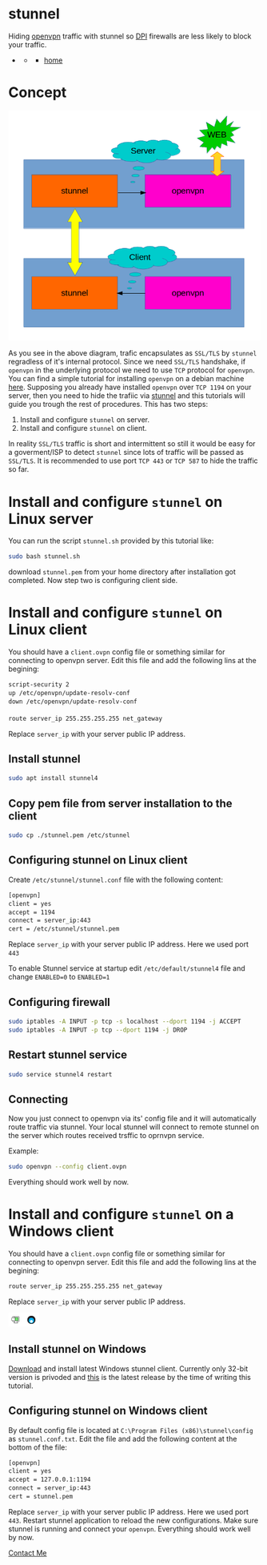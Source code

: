 # stunnel
Hiding [openvpn](https://en.wikipedia.org/wiki/OpenVPN) traffic with stunnel so [DPI](https://en.wikipedia.org/wiki/Deep_packet_inspection) firewalls are less likely to block your traffic.

- - - [home](https://www.stunnel.org/)

# Concept

<img src="./assets/img/diagram.png">

As you see in the above diagram, trafic encapsulates as `SSL/TLS` by `stunnel` regradless of it's internal protocol. Since we need `SSL/TLS` handshake, if `openvpn` in the underlying protocol we need to use `TCP` protocol for `openvpn`.
You can find a simple tutorial for installing `openvpn` on a debian machine [here](https://github.com/Xaqron/openvpn).
Supposing you already have installed `openvpn` over `TCP 1194` on your server, then you need to hide the trafiic via [stunnel](https://www.stunnel.org) and this tutorials will guide you trough the rest of procedures.
This has two steps:
1) Install and configure `stunnel` on server.
2) Install and configure `stunnel` on client.

In reality `SSL/TLS` traffic is short and intermittent so still it would be easy for a goverment/ISP to detect `stunnel` since lots of traffic will be passed as `SSL/TLS`. It is recommended to use port `TCP 443` or `TCP 587` to hide the traffic so far.

# Install and configure `stunnel` on Linux server

You can run the script `stunnel.sh` provided by this tutorial like:
```bash
sudo bash stunnel.sh
```
download `stunnel.pem` from your home directory after installation got completed.
Now step two is configuring client side.

# Install and configure `stunnel` on Linux client

You should have a `client.ovpn` config file or something similar for connecting to openvpn server.
Edit this file and add the following lins at the begining:

```bash
script-security 2
up /etc/openvpn/update-resolv-conf
down /etc/openvpn/update-resolv-conf

route server_ip 255.255.255.255 net_gateway
```

Replace `server_ip` with your server public IP address.

## Install stunnel

```bash
sudo apt install stunnel4
```

## Copy pem file from server installation to the client

```bash
sudo cp ./stunnel.pem /etc/stunnel
```

## Configuring stunnel on Linux client

Create `/etc/stunnel/stunnel.conf` file with the following content:

```bash
[openvpn]
client = yes
accept = 1194
connect = server_ip:443
cert = /etc/stunnel/stunnel.pem
```

Replace `server_ip` with your server public IP address. Here we used port `443`

To enable Stunnel service at startup edit `/etc/default/stunnel4` file and change `ENABLED=0` to `ENABLED=1`

## Configuring firewall

```bash
sudo iptables -A INPUT -p tcp -s localhost --dport 1194 -j ACCEPT
sudo iptables -A INPUT -p tcp --dport 1194 -j DROP
```

## Restart stunnel service

```bash
sudo service stunnel4 restart
```

## Connecting

Now you just connect to openvpn via its' config file and it will automatically route traffic via stunnel. Your local stunnel will connect to remote stunnel on the server which routes received trsffic to oprnvpn service.

Example:

```bash
sudo openvpn --config client.ovpn
```

Everything should work well by now.

# Install and configure `stunnel` on a Windows client

You should have a `client.ovpn` config file or something similar for connecting to openvpn server.
Edit this file and add the following lins at the begining:

```bash
route server_ip 255.255.255.255 net_gateway
```

Replace `server_ip` with your server public IP address.

<img src="./assets/img/windows-tray.png">

## Install stunnel on Windows

[Download](https://www.stunnel.org/downloads.html) and install latest Windows stunnel client. Currently only 32-bit version is privoded and [this](https://www.stunnel.org/downloads/stunnel-5.44-win32-installer.exe) is the latest release by the time of writing this tutorial.

## Configuring stunnel on Windows client

By default config file is located at `C:\Program Files (x86)\stunnel\config` as `stunnel.conf.txt`. Edit the file and add the following content at the bottom of the file:

```bash
[openvpn]
client = yes
accept = 127.0.0.1:1194
connect = server_ip:443
cert = stunnel.pem
```

Replace `server_ip` with your server public IP address. Here we used port `443`. Restart stunnel application to reload the new configurations.
Make sure stunnel is running and connect your `openvpn`. Everything should work well by now.

[Contact Me](https://twitter.com/xaqron)
